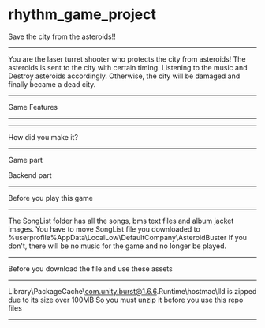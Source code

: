 # rhythm_game_project



Save the city from the asteroids!!
***
You are the laser turret shooter who protects the city from asteroids!
The asteroids is sent to the city with certain timing. Listening to the music and Destroy asteroids accordingly.
Otherwise, the city will be damaged and finally became a dead city.
***

Game Features

***

***

How did you make it?

***
Game part

Backend part
***




Before you play this game
***
The SongList folder has all the songs, bms text files and album jacket images.
You have to move SongList file you downloaded to %userprofile%AppData\LocalLow\DefaultCompany\AsteroidBuster
If you don't, there will be no music for the game and no longer be played.
***


Before you download the file and use these assets
***
Library\PackageCache\com.unity.burst@1.6.6\.Runtime\hostmac\lld is zipped due to its size over 100MB
So you must unzip it before you use this repo files
***

